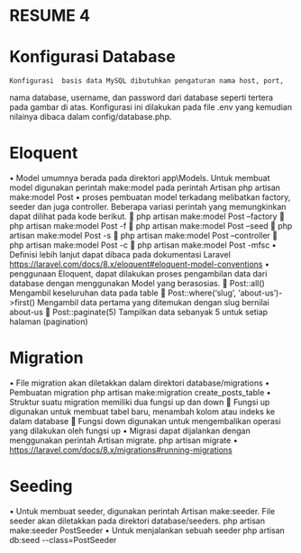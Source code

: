# RESUME 4
# Konfigurasi Database
	Konfigurasi  basis data MySQL dibutuhkan pengaturan nama host, port,
nama database, username, dan password dari database seperti tertera pada gambar di atas.
Konfigurasi ini dilakukan pada file .env yang kemudian nilainya dibaca dalam
config/database.php. 
# Eloquent
•	Model umumnya berada pada direktori app\Models. Untuk membuat model digunakan perintah make:model pada perintah Artisan
  php artisan make:model Post
•	proses pembuatan model terkadang melibatkan factory, seeder dan juga controller. Beberapa variasi perintah yang memungkinkan dapat dilihat pada kode berikut.
  	php artisan make:model Post –factory
  	php artisan make:model Post -f
  	php artisan make:model Post –seed
  	php artisan make:model Post -s
  	php artisan make:model Post –controller
  	php artisan make:model Post -c
  	php artisan make:model Post -mfsc
•	Definisi lebih lanjut dapat dibaca pada dokumentasi Laravel
  https://laravel.com/docs/8.x/eloquent#eloquent-model-conventions
•	penggunaan Eloquent, dapat dilakukan proses pengambilan data dari database dengan
  menggunakan Model yang berasosias.
  	Post::all() Mengambil keseluruhan data pada table
  	Post::where(‘slug’, ‘about-us’)->first() Mengambil data pertama yang ditemukan
    dengan slug bernilai about-us
  	Post::paginate(5) Tampilkan data sebanyak 5 untuk setiap halaman (pagination)
# Migration 
•	File migration akan diletakkan dalam direktori database/migrations
•	Pembuatan migration
  php artisan make:migration create_posts_table
•	Struktur suatu migration memiliki dua fungsi up dan down
  	Fungsi up digunakan untuk membuat tabel baru, menambah kolom atau indeks ke dalam database
  	Fungsi down digunakan untuk mengembalikan operasi yang dilakukan oleh fungsi up
•	Migrasi dapat dijalankan dengan menggunakan perintah Artisan migrate.
  php artisan migrate
•	https://laravel.com/docs/8.x/migrations#running-migrations
# Seeding 
•	Untuk membuat seeder, digunakan perintah Artisan make:seeder. File seeder akan diletakkan pada direktori
  database/seeders.
  php artisan make:seeder PostSeeder
•	Untuk menjalankan sebuah seeder
  php artisan db:seed --class=PostSeeder

